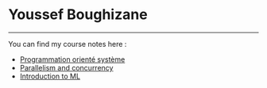 # Youssef Boughizane 

---

You can find my course notes here : 

<ul>
        <li><a href="POS/cours.html">Programmation orienté système</a></li>
        <li><a href="ParaConc/cours.html">Parallelism and concurrency</a></li>
        <li><a href="ML/cours.html">Introduction to ML</a></li>
</ul>

